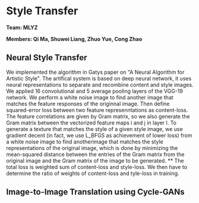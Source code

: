 # Style Transfer

**Team: MLYZ**

**Members\: Qi Ma, Shuwei Liang, Zhuo Yue, Cong Zhao**

## Neural Style Transfer
We implemented the algorithm in Gatys paper on "A Neural Algorithm for Artistic Style". The artifical system is based on deep neural network, it uses neural representations to separate and recombine content and style images. We applied 16 convolutional and 5 average pooling layers of the VGG-19 network. 
We perform a white noise image to find another image that matches the feature responses of the originnal image. Then define squared-error loss between two feature represenntations as content-loss. 
The feature correlations are given by Gram matrix, so we also generate the Gram matrix between the vectorized feature maps i and j in layer l.
To generate a texture that matches the style of a given style image, we use gradient decent (in fact, we use L_BFGS as achievement of lower loss) from a white noise image to find anotherimage that matches the style representations of the original image, which is done by minimizing the mean-squared distance between the entries of the Gram matrix from the original image and the Gram matrix of the image to be generated. **
The total loss is weighted sum of content-loss and style-loss. We then have to determine the ratio of weights of content-loss and tyle-loss in training.

## Image-to-Image Translation using Cycle-GANs
